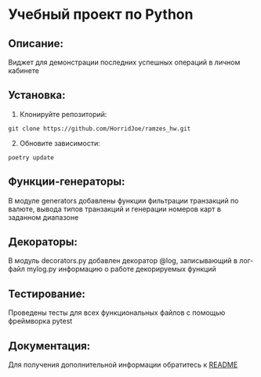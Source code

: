 # Учебный проект по Python

## Описание:

Виджет для демонстрации последних успешных операций в личном кабинете

## Установка:
1. Клонируйте репозиторий:
```
git clone https://github.com/HorridJoe/ramzes_hw.git
```
2. Обновите зависимости:
```
poetry update
```
## Функции-генераторы:
В модуле generators добавлены функции фильтрации транзакций по валюте,
вывода типов транзакций и генерации номеров карт в заданном диапазоне
## Декораторы:
В модуль decorators.py добавлен декоратор @log, записывающий в лог-файл mylog.py информацию о работе декорируемых функций
## Тестирование:
Проведены тесты для всех функциональных файлов с помощью фреймворка pytest
## Документация:
Для получения дополнительной информации обратитесь к [README](.\README.md)